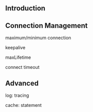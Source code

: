 ## Introduction

## Connection Management

maximum/minimum connection

keepalive

maxLifetime

connect timeout


## Advanced

log: tracing

cache: statement





